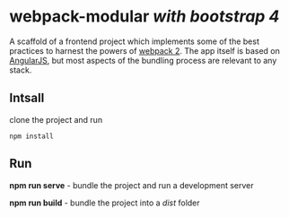 # webpack-modular _with bootstrap 4_

A scaffold of a frontend project which implements some of the best practices to harnest the powers of [webpack 2](https://webpack.js.org/). The app itself is based on [AngularJS](https://angularjs.org/), but most aspects of the bundling process are relevant to any stack.

## Intsall

clone the project and run

```
npm install
```

## Run

**npm run serve** - bundle the project and run a development server

**npm run build** - bundle the project into a _dist_ folder
